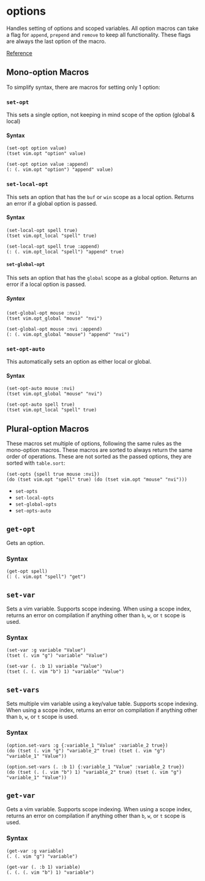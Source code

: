 # options
Handles setting of options and scoped variables. All option macros can take a flag for `append`, `prepend` and `remove` to keep all functionality. These flags are always the last option of the macro.

[Reference](/doc/reference/fnl/nvim-anisole-macros/options.md)

## Mono-option Macros
To simplify syntax, there are macros for setting only 1 option:

### `set-opt`
This sets a single option, not keeping in mind scope of the option (global & local)

#### Syntax
```fennel
(set-opt option value)
(tset vim.opt "option" value)

(set-opt option value :append)
(: (. vim.opt "option") "append" value)
```

### `set-local-opt`
This sets an option that has the `buf` or `win` scope as a local option. Returns an error if a global option is passed.

#### Syntax
```fennel
(set-local-opt spell true)
(tset vim.opt_local "spell" true)

(set-local-opt spell true :append)
(: (. vim.opt_local "spell") "append" true)
```

#### `set-global-opt`
This sets an option that has the `global` scope as a global option. Returns an error if a local option is passed.

##### Syntax
```fennel
(set-global-opt mouse :nvi)
(tset vim.opt_global "mouse" "nvi")

(set-global-opt mouse :nvi :append)
(: (. vim.opt_global "mouse") "append" "nvi")
```

### `set-opt-auto`
This automatically sets an option as either local or global.

#### Syntax
```fennel
(set-opt-auto mouse :nvi)
(tset vim.opt_global "mouse" "nvi")

(set-opt-auto spell true)
(tset vim.opt_local "spell" true)
```

## Plural-option Macros
These macros set multiple of options, following the same rules as the mono-option macros. These macros are sorted to always return the same order of operations. These are not sorted as the passed options, they are sorted with `table.sort`:

``` fennel
(set-opts {spell true mouse :nvi})
(do (tset vim.opt "spell" true) (do (tset vim.opt "mouse" "nvi")))
```

- `set-opts`
- `set-local-opts`
- `set-global-opts`
- `set-opts-auto`

## `get-opt`
Gets an option.

### Syntax
```fennel
(get-opt spell)
(: (. vim.opt "spell") "get")
```

## `set-var`
Sets a vim variable. Supports scope indexing. When using a scope index, returns an error on compilation if anything other than `b`, `w`, or `t` scope is used.

### Syntax
```fennel
(set-var :g variable "Value")
(tset (. vim "g") "variable" "Value")

(set-var (. :b 1) variable "Value")
(tset (. (. vim "b") 1) "variable" "Value")
```

## `set-vars`
Sets multiple vim variable using a key/value table. Supports scope indexing. When using a scope index, returns an error on compilation if anything other than `b`, `w`, or `t` scope is used.

### Syntax
```fennel
(option.set-vars :g {:variable_1 "Value" :variable_2 true})
(do (tset (. vim "g") "variable_2" true) (tset (. vim "g") "variable_1" "Value"))

(option.set-vars (. :b 1) {:variable_1 "Value" :variable_2 true})
(do (tset (. (. vim "b") 1) "variable_2" true) (tset (. vim "g") "variable_1" "Value"))
```

## `get-var`
Gets a vim variable. Supports scope indexing. When using a scope index, returns an error on compilation if anything other than `b`, `w`, or `t` scope is used.

### Syntax
```fennel
(get-var :g variable)
(. (. vim "g") "variable")

(get-var (. :b 1) variable)
(. (. (. vim "b") 1) "variable")
```

